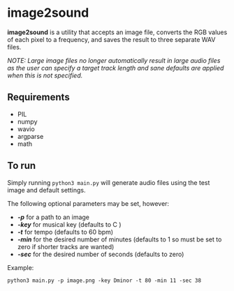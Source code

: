 # image2sound

**image2sound** is a utility that accepts an image file, converts the RGB values of each pixel to a frequency, and saves the result to three separate WAV files.

*NOTE: Large image files no longer automatically result in large audio files as the user can specify a target track length and sane defaults are applied when this is not specified.*

## Requirements
- PIL
- numpy
- wavio
- argparse
- math

## To run
Simply running ```python3 main.py``` will generate audio files using the test image and default settings.

The following optional parameters may be set, however:

- ***-p*** for a path to an image
- ***-key*** for musical key (defaults to C )
- ***-t*** for tempo (defaults to 60 bpm)
- ***-min*** for the desired number of minutes (defaults to 1 so must be set to zero if shorter tracks are wanted)
- ***-sec*** for the desired number of seconds (defaults to zero)


Example:
```
python3 main.py -p image.png -key Dminor -t 80 -min 11 -sec 38
```